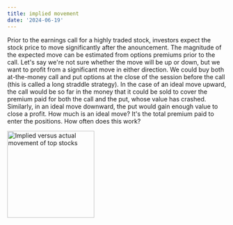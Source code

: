 ```yaml
---
title: implied movement
date: '2024-06-19'
---
```


<script>
   import EarningsImpliedMovement from "$lib/assets/media/earnings_implied_movement.png"
</script>

Prior to the earnings call for a highly traded stock, investors expect the stock price to move significantly after the anouncement. The magnitude of the expected move can be estimated from options premiums prior to the call. Let's say we're not sure whether the move will be up or down, but we want to profit from a significant move in either direction. We could buy both at-the-money call and put options at the close of the session before the call (this is called a long straddle strategy). In the case of an ideal move upward, the call would be so far in the money that it could be sold to cover the premium paid for both the call and the put, whose value has crashed. Similarly, in an ideal move downward, the put would gain enough value to close a profit. How much is an ideal move? It's the total premium paid to enter the positions. How often does this work?

<img src={EarningsImpliedMovement} alt="Implied versus actual movement of top stocks" width="200"/>

